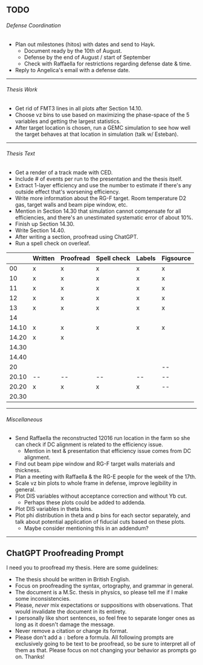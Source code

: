 ## TODO
###### Defense Coordination
* Plan out milestones (hitos) with dates and send to Hayk.
    * Document ready by the 10th of August.
    * Defense by the end of August / start of September
    * Check with Raffaella for restrictions regarding defense date & time.
* Reply to Angelica's email with a defense date.

---
###### Thesis Work
* Get rid of FMT3 lines in all plots after Section 14.10.
* Choose vz bins to use based on maximizing the phase-space of the 5 variables and getting the largest statistics.
* After target location is chosen, run a GEMC simulation to see how well the target behaves at that location in simulation (talk w/ Esteban).

---
###### Thesis Text
* Get a render of a track made with CED.
* Include # of events per run to the presentation and the thesis itself.
* Extract 1-layer efficiency and use the number to estimate if there's any outside effect that's worsening efficiency.
* Write more information about the RG-F target. Room temperature D2 gas, target walls and beam pipe window, etc.
* Mention in Section 14.30 that simulation cannot compensate for all efficiencies, and there's an unestimated systematic error of about 10%.
* Finish up Section 14.30.
* Write Section 14.40.
* After writing a section, proofread using ChatGPT.
* Run a spell check on overleaf.

|       | Written | Proofread | Spell check | Labels | Figsource |
| ------|---------|-----------|-------------|--------|-----------|
| 00    | x       | x         | x           | x      | x         |
| 10    | x       | x         | x           | x      | x         |
| 11    | x       | x         | x           | x      | x         |
| 12    | x       | x         | x           | x      | x         |
| 13    | x       | x         | x           | x      | x         |
| 14    |         |           |             |        |           |
| 14.10 | x       | x         | x           | x      | x         |
| 14.20 | x       | x         |             |        |           |
| 14.30 |         |           |             |        |           |
| 14.40 |         |           |             |        |           |
| 20    |         |           |             |        | --        |
| 20.10 | --      | --        | --          | --     | --        |
| 20.20 | x       | x         | x           | x      | --        |
| 20.30 |         |           |             |        |           |

---
###### Miscellaneous
* Send Raffaella the reconstructed 12016 run location in the farm so she can check if DC alignment is related to the efficiency issue.
    * Mention in text & presentation that efficiency issue comes from DC alignment.
* Find out beam pipe window and RG-F target walls materials and thickness.
* Plan a meeting with Raffaella & the RG-E people for the week of the 17th.
* Scale vz bin plots to whole frame in defense, improve legibility in general.
* Plot DIS variables without acceptance correction and without Yb cut.
    * Perhaps these plots could be added to addenda.
* Plot DIS variables in theta bins.
* Plot phi distribution in theta and p bins for each sector separately, and talk about potential application of fiducial cuts based on these plots.
    * Maybe consider mentioning this in an addendum?

---
## ChatGPT Proofreading Prompt
I need you to proofread my thesis. Here are some guidelines:
* The thesis should be written in British English.
* Focus on proofreading the syntax, ortography, and grammar in general.
* The document is a M.Sc. thesis in physics, so please tell me if I make some inconsistencies.
* Please, *never* mix expectations or suppositions with observations. That would invalidate the document in its entirety.
* I personally like short sentences, so feel free to separate longer ones as long as it doesn't damage the message.
* Never remove a citation or change its format.
* Please don't add a `:` before a formula.
All following prompts are exclusively going to be text to be proofread, so be sure to interpret all of them as that.
Please focus on not changing your behavior as prompts go on. Thanks!
